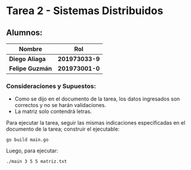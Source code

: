 # Tarea 2 - Sistemas Distribuidos

## Alumnos:
| Nombre | Rol |
| ------ | --- |
|**Diego Aliaga**   |**201973033-9** |
|**Felipe Guzmán**  |**201973001-0** |

### **Consideraciones y Supuestos:**

- Como se dijo en el documento de la tarea, los datos ingresados son correctos y no se harán validaciones.
- La matriz solo contendrá letras.

Para ejecutar la tarea, seguir las mismas indicaciones especificadas en el documento de la tarea; construir el ejecutable:

```go build main.go```

Luego, para ejecutar:

```./main 3 5 5 matriz.txt```
